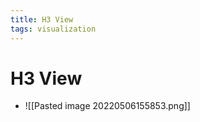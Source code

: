 ```yaml
---
title: H3 View
tags: visualization
---
```


# H3 View
- ![[Pasted image 20220506155853.png]]


































